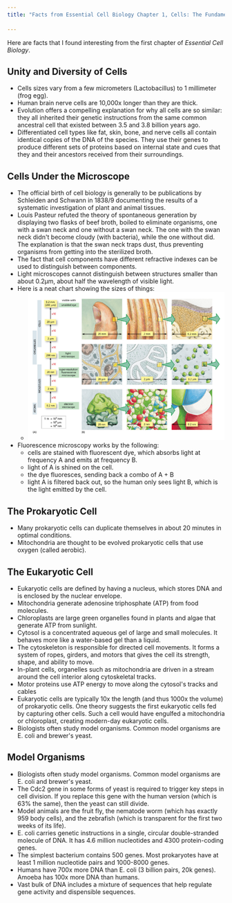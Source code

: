 ```yaml
---
title: "Facts from Essential Cell Biology Chapter 1, Cells: The Fundamental Units of Life"

---
```


Here are facts that I found interesting from the first chapter of *Essential Cell Biology*.

## Unity and Diversity of Cells

- Cells sizes vary from a few micrometers (Lactobacillus) to 1 millimeter (frog egg).
- Human brain nerve cells are 10,000x longer than they are thick.
- Evolution offers a compelling explanation for why all cells are so similar: they all inherited their genetic instructions from the same common ancestral cell that existed between 3.5 and 3.8 billion years ago.
- Differentiated cell types like fat, skin, bone, and nerve cells all contain identical copies of the DNA of the species. They use their genes to produce different sets of proteins based on internal state and cues that they and their ancestors received from their surroundings.

## Cells Under the Microscope

- The official birth of cell biology is generally to be publications by Schleiden and Schwann in 1838/9 documenting the results of a systematic investigation of plant and animal tissues.
- Louis Pasteur refuted the theory of spontaneous generation by displaying two flasks of beef broth, boiled to eliminate organisms, one with a swan neck and one without a swan neck. The one with the swan neck didn't become cloudy (with bacteria), while the one without did. The explanation is that the swan neck traps dust, thus preventing organisms from getting into the sterilized broth.
- The fact that cell components have different refractive indexes can be used to distinguish between components.
- Light microscopes cannot distinguish between structures smaller than about 0.2µm, about half the wavelength of visible light.
- Here is a neat chart showing the sizes of things:
  - ![img](/assets/008i3skNgy1gy1nz6v31ej31400u0gw6.jpg)
- Fluorescence microscopy works by the following:
  - cells are stained with fluorescent dye, which absorbs light at frequency A and emits at frequency B.
  - light of A is shined on the cell.
  - the dye fluoresces, sending back a combo of A + B
  - light A is filtered back out, so the human only sees light B, which is the light emitted by the cell.

## The Prokaryotic Cell

- Many prokaryotic cells can duplicate themselves in about 20 minutes in optimal conditions.
- Mitochondria are thought to be evolved prokaryotic cells that use oxygen (called aerobic).

## The Eukaryotic Cell

- Eukaryotic cells are defined by having a nucleus, which stores DNA and is enclosed by the nuclear envelope.
- Mitochondria generate adenosine triphosphate (ATP) from food molecules.
- Chloroplasts are large green organelles found in plants and algae that generate ATP from sunlight.
- Cytosol is a concentrated aqueous gel of large and small molecules. It behaves more like a water-based gel than a liquid.
- The cytoskeleton is responsible for directed cell movements. It forms a system of ropes, girders, and motors that gives the cell its strength, shape, and ability to move.
- In-plant cells, organelles such as mitochondria are driven in a stream around the cell interior along cytoskeletal tracks.
- Motor proteins use ATP energy to move along the cytosol's tracks and cables
- Eukaryotic cells are typically 10x the length (and thus 1000x the volume) of prokaryotic cells. One theory suggests the first eukaryotic cells fed by capturing other cells. Such a cell would have engulfed a mitochondria or chloroplast, creating modern-day eukaryotic cells.
- Biologists often study model organisms. Common model organisms are E. coli and brewer's yeast.

## Model Organisms

- Biologists often study model organisms. Common model organisms are E. coli and brewer's yeast.
- The Cdc2 gene in some forms of yeast is required to trigger key steps in cell division. If you replace this gene with the human version (which is 63% the same), then the yeast can still divide. 
- Model animals are the fruit fly, the nematode worm (which has exactly 959 body cells), and the zebrafish (which is transparent for the first two weeks of its life). 
- E. coli carries genetic instructions in a single, circular double-stranded molecule of DNA. It has 4.6 million nucleotides and 4300 protein-coding genes.
- The simplest bacterium contains 500 genes. Most prokaryotes have at least 1 million nucleotide pairs and 1000-8000 genes.
- Humans have 700x more DNA than E. coli (3 billion pairs, 20k genes). Amoeba has 100x more DNA than humans.
- Vast bulk of DNA includes a mixture of sequences that help regulate gene activity and dispensible sequences.